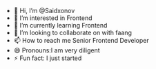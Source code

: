 - 👋 Hi, I’m @Saidxonov
- 👀 I’m interested in Frontend
- 🌱 I’m currently learning Frontend
- 💞️ I’m looking to collaborate on with faang
- 📫 How to reach me Senior Frontend Developer
- 😄 Pronouns:I am very diligent
- ⚡ Fun fact: I just started

<!---
Saidxonov/Saidxonov is a ✨ special ✨ repository because its `README.md` (this file) appears on your GitHub profile.
You can click the Preview link to take a look at your changes.
--->
